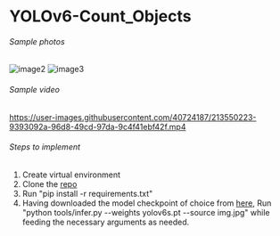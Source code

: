 # YOLOv6-Count_Objects


###### Sample photos

![image2](https://user-images.githubusercontent.com/40724187/213548405-f26dfea8-13e3-4725-b519-9c1eb4bbbc7d.jpg)
![image3](https://user-images.githubusercontent.com/40724187/213548411-ab74ad2a-7af1-45af-b05e-10923e50f95b.jpg)


###### Sample video

https://user-images.githubusercontent.com/40724187/213550223-9393092a-96d8-49cd-97da-9c4f41ebf42f.mp4

###### Steps to implement
1. Create virtual environment
2. Clone the [repo](https://github.com/onyekaokonji/YOLOv6_Object_Count)
3. Run "pip install -r requirements.txt"
4. Having downloaded the model checkpoint of choice from [here](https://github.com/meituan/YOLOv6/releases/tag/0.3.0), Run "python tools/infer.py --weights yolov6s.pt --source img.jpg" while feeding the necessary arguments as needed.
